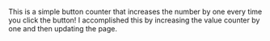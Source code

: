 This is a simple button counter that increases the number by one every time you click the button! I accomplished this by increasing the value counter by one and then updating the page.
